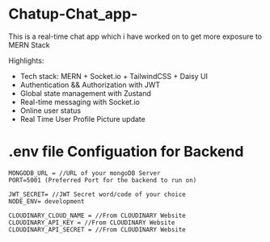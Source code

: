 ﻿# Chatup-Chat_app-

This is a real-time chat app which i have worked on to get more exposure to MERN Stack

Highlights:

- Tech stack: MERN + Socket.io + TailwindCSS + Daisy UI
- Authentication && Authorization with JWT
- Global state management with Zustand
- Real-time messaging with Socket.io
- Online user status
- Real Time User Profile Picture update

# .env file Configuation for Backend

```
MONGODB_URL = //URL of your mongoDB Server
PORT=5001 (Preferred Port for the backend to run on)

JWT_SECRET= //JWT Secret word/code of your choice
NODE_ENV= development

CLOUDINARY_CLOUD_NAME = //From CLOUDINARY Website
CLOUDINARY_API_KEY = //From CLOUDINARY Website
CLOUDINARY_API_SECRET = //From CLOUDINARY Website
```


